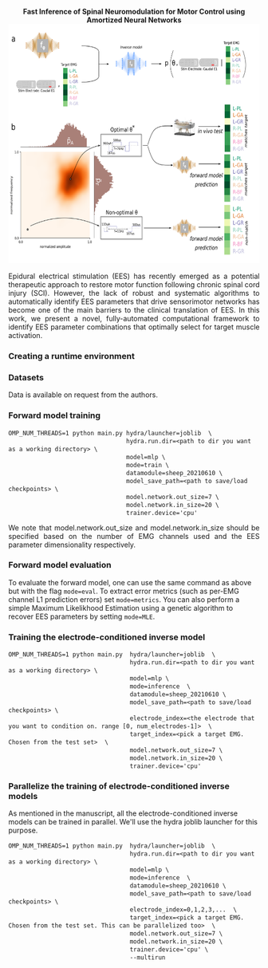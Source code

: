 <p align="center">
<b> Fast Inference of Spinal Neuromodulation for Motor Control using Amortized Neural Networks </b>
<img src="thumbnail.png" width="640" height="480">
</p>
<p align="justify">
Epidural electrical stimulation (EES) has recently emerged as a potential therapeutic approach to restore motor function following chronic spinal cord injury (SCI). However, the lack of robust and systematic algorithms to automatically identify EES parameters that drive sensorimotor networks has become one of the main barriers to the clinical translation of EES. In this work, we present a novel, fully-automated computational framework to identify EES parameter combinations that optimally select for target muscle activation.
</p>

### Creating a runtime environment


### Datasets
Data is available on request from the authors.

### Forward model training
```
OMP_NUM_THREADS=1 python main.py hydra/launcher=joblib  \
                                 hydra.run.dir=<path to dir you want as a working directory> \
                                 model=mlp \
                                 mode=train \
                                 datamodule=sheep_20210610 \
                                 model_save_path=<path to save/load checkpoints> \
                                 model.network.out_size=7 \
                                 model.network.in_size=20 \
                                 trainer.device='cpu'

```
<p align="justify">
We note that model.network.out_size and model.network.in_size should be specified based on the number of EMG channels used and the EES parameter dimensionality respectively.
</p>


### Forward model evaluation
To evaluate the forward model, one can use the same command as above but with the flag `mode=eval`. To extract error metrics (such as per-EMG channel L1 prediction errors) set `mode=metrics`. You can also perform a simple Maximum Likelikhood Estimation using a genetic algorithm to recover EES parameters by setting `mode=MLE`.

### Training the electrode-conditioned inverse model
```
OMP_NUM_THREADS=1 python main.py  hydra/launcher=joblib  \
                                  hydra.run.dir=<path to dir you want as a working directory> \    
                                  model=mlp \
                                  mode=inference  \
                                  datamodule=sheep_20210610 \
                                  model_save_path=<path to save/load checkpoints> \
                                  electrode_index=<the electrode that you want to condition on. range [0, num_electrodes-1]>  \
                                  target_index=<pick a target EMG. Chosen from the test set>  \
                                  model.network.out_size=7 \
                                  model.network.in_size=20 \
                                  trainer.device='cpu'
```
### Parallelize the training of electrode-conditioned inverse models
As mentioned in the manuscript, all the electrode-conditioned inverse models can be trained in parallel. We'll use the hydra joblib launcher for this purpose.
```
OMP_NUM_THREADS=1 python main.py  hydra/launcher=joblib  \
                                  hydra.run.dir=<path to dir you want as a working directory> \    
                                  model=mlp \
                                  mode=inference  \
                                  datamodule=sheep_20210610 \
                                  model_save_path=<path to save/load checkpoints> \
                                  electrode_index=0,1,2,3,...  \
                                  target_index=<pick a target EMG. Chosen from the test set. This can be parallelized too>  \
                                  model.network.out_size=7 \
                                  model.network.in_size=20 \
                                  trainer.device='cpu' \
                                  --multirun
```
